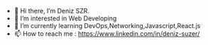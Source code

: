 - 👋 Hi there, I’m Deniz SZR.
- 👀 I’m interested in Web Developing
- 🌱 I’m currently learning DevOps,Networking,Javascript,React.js
- 📫 How to reach me : https://www.linkedin.com/in/deniz-suzer/
<!---
Chubacabrazz/Chubacabrazz is a ✨ special ✨ repository because its `README.md` (this file) appears on your GitHub profile.
You can click the Preview link to take a look at your changes.
--->
